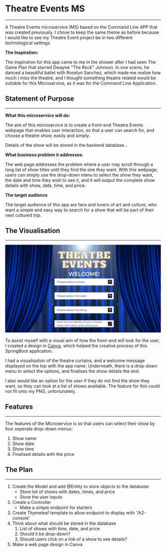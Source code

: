 # Theatre Events MS
***

A Theatre Events microservice (MS) based on the Command Line APP that was created previously. I chose to keep the same theme as before because I would like to see my Theatre Event project be in two different technological settings

**The Inspiration:**

The inspiration for this app came to me in the shower after I had seen The Game Plan that starred Dwayne "The Rock" Johnson. In one scene, he danced a beautiful ballet with Roselyn Sanchez, which made me realise how much I miss the theatre, and I thought something theatre related would be suitable for this Microservice, as it was for the Command Line Application.

## Statement of Purpose

---
**What this microservice will do:**

The aim of this microservice is to create a front-end Theatre Events webpage that enables user interaction, so that a user can search for, and choose a theatre show, easily and simply.

Details of the show will be stored in the backend database...

**What business problem it addresses:**

The web page addresses the problem where a user may scroll through a long list of show titles until they find the one they want. With this webpage, users can simply use the drop-down menu to select the show they want, the date and time they wish to see it, and it will output the complete show details with show, date, time, and price.

**The target audience**

The target audience of this app are fans and lovers of art and culture, who want a simple and easy way to search for a show that will be part of their next cultured trip.

## The Visualisation

---
![SpringBootDesign](SpringBootDesign.png)

To assist myself with a visual aim of how the front-end will look for the user, I created a design in [Canva](https://www.canva.com/), which helped the creative process of this SpringBoot application.

I had a visualisation of the theatre curtains, and a welcome message displayed on the top with the app name. Underneath, there is a drop-down menu to select the options, and finalises the show details the end.

I also would like an option for the user if they do not find the show they want, so they can look at a list of shows available. The feature for this could not fit onto my PNG, unfortunately.

## Features

---
The features of the Microservice is so that users can select their show by four seperate drop-down menus:
1. Show name
2. Show date
3. Show time
4. Finalised details with the price 

## The Plan

---
1. Create the Model and add @Entity to store objects to the database:
   - Store list of shows with dates, times, and price
   - Store the user inputs
2. Create a Controller
   - Make a simple endpoint for starters
3. Create Thymeleaf template to allow endpoint to display with '/h2-console'
4. Think about what should be stored in the database
   1. List of shows with time, date, and price
   2. Should it be drop-down?
   3. Should users click on a link of a show to see details?
5. Make a web page design in Canva
